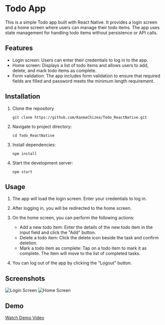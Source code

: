 # Todo App

This is a simple Todo app built with React Native. It provides a login screen and a home screen where users can manage their todo items. The app uses state management for handling todo items without persistence or API calls.

## Features

- Login screen: Users can enter their credentials to log in to the app.
- Home screen: Displays a list of todo items and allows users to add, delete, and mark todo items as complete.
- Form validation: The app includes form validation to ensure that required fields are filled and password meets the minimum length requirement.

## Installation
1. Clone the repository
   
   `git clone https://github.com/KanmaChizea/Todo_ReactNative.git`
   
2. Navigate to project directory:
   
   `cd Todo_ReactNative`
   
3. Install dependencies:
   
   `npm install`
   
4. Start the development server:
   
   `npm start`


## Usage

1. The app will load the login screen. Enter your credentials to log in.

2. After logging in, you will be redirected to the home screen.

3. On the home screen, you can perform the following actions:
    - Add a new todo item: Enter the details of the new todo item in the input field and click the "Add" button.
    - Delete a todo item: Click the delete icon beside the task and confirm deletion.
    - Mark a todo item as complete: Tap on a todo item to mark it as complete. The item will move to the list of completed tasks.

4. You can log out of the app by clicking the "Logout" button.

   
## Screenshots

![Login Screen](https://github.com/KanmaChizea/Todo_ReactNative/assets/91393087/f77e4d1b-f28e-4d48-aa11-85e1a8b0f864)
![Home Screen](https://github.com/KanmaChizea/Todo_ReactNative/assets/91393087/9c1f273f-40bd-4a98-9cfe-a8591dfe5db1)

## Demo

[Watch Demo Video](https://github.com/KanmaChizea/Todo_ReactNative/assets/91393087/c812a982-3dae-43f2-8154-9e9fef167ca8)





